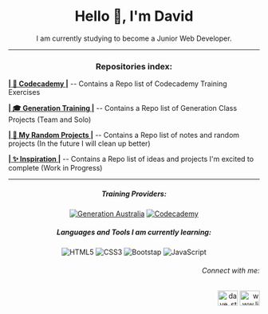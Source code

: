 



<h1 align="center">Hello 👋, I'm David</h1>
<p align="center">I am currently studying to become a Junior Web Developer. </p>

---

<h3 align= "center">Repositories index:</h3>
 <p align="left"> <strong><a href="https://github.com/stars/web4locals/lists/codecademy">| 🏫 Codecademy |</strong></a> -- Contains a Repo list of Codecademy Training Exercises</p>
<p align="left"> <strong><a href="https://github.com/stars/web4locals/lists/generation-training">| 🎓 Generation Training |</strong></a> -- Contains a Repo list of Generation Class Projects (Team and Solo)</p>
<p align="left"> <strong><a href="https://github.com/stars/web4locals/lists/my-random-projects">| 🥼 My Random Projects |</strong></a> -- Contains a Repo list of notes and random projects (In the future I will clean up better)</p>
<p align="left"> <strong><a href="https://github.com/stars/web4locals/lists/inspiration">| ✨ Inspiration |</strong></a> -- Contains a Repo list of ideas and projects I'm excited to complete (Work in Progress)</p>

---


<h5 align="center">Training Providers:</h5>
<p align="center">
<a href="https://australia.generation.org/"><img src="https://user-images.githubusercontent.com/105700512/173226452-6ddc48f0-8e37-420e-8311-6dd2b10357f0.png" alt= "Generation Australia"></a>
<a href=https://www.codecademy.com><img src= "https://img.shields.io/badge/Codecademy-FFF0E5?style=for-the-badge&logo=codecademy&logoColor=1F243A" alt= "Codecademy"><a/></p>


<h5 align="center">Languages and Tools I am currently learning:</h5>
<p align="center">
 <img src="https://img.shields.io/badge/html5-%23E34F26.svg?style=for-the-badge&logo=html5&logoColor=white" alt="HTML5">
 <img src= "https://img.shields.io/badge/css3-%231572B6.svg?style=for-the-badge&logo=css3&logoColor=white" alt="CSS3">
 <img src="https://img.shields.io/badge/bootstrap-%23563D7C.svg?style=for-the-badge&logo=bootstrap&logoColor=white" alt="Bootstap">
 <img src="https://img.shields.io/badge/javascript-%23323330.svg?style=for-the-badge&logo=javascript&logoColor=%23F7DF1E" alt="JavaScript">
</p>





<h6 align="right">Connect with me:</h6>
<p align="right">
<a href="https://twitter.com/dave_stewie" target="blank"><img align="center" src="https://raw.githubusercontent.com/rahuldkjain/github-profile-readme-generator/master/src/images/icons/Social/twitter.svg" alt="dave_stewie" height="30" width="40" /></a>
<a href="https://www.linkedin.com/in/david-stewart-09879623b" target="blank"><img align="center" src="https://raw.githubusercontent.com/rahuldkjain/github-profile-readme-generator/master/src/images/icons/Social/linked-in-alt.svg" alt="www.linkedin.com/in/david-stewart-09879623b" height="30" width="40" /></a>
</p>
</div>



<!--
**web4locals/web4locals** is a ✨ _special_ ✨ repository because its `README.md` (this file) appears on your GitHub profile.

Here are some ideas to get you started:

- 🔭 I’m currently working on ...
- 🌱 I’m currently learning ...
- 👯 I’m looking to collaborate on ...
- 🤔 I’m looking for help with ...
- 💬 Ask me about ...
- 📫 How to reach me: ...
- 😄 Pronouns: ...
- ⚡ Fun fact: ...
-->

